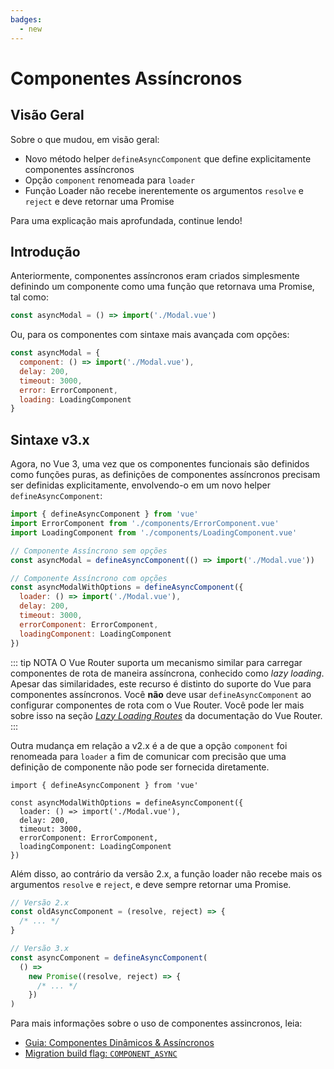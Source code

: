 ```yaml
---
badges:
  - new
---
```


# Componentes Assíncronos <MigrationBadges :badges="$frontmatter.badges" />

## Visão Geral

Sobre o que mudou, em visão geral:

- Novo método helper `defineAsyncComponent` que define explicitamente componentes assíncronos
- Opção `component` renomeada para `loader`
- Função Loader não recebe inerentemente os argumentos `resolve` e `reject` e deve retornar uma Promise

Para uma explicação mais aprofundada, continue lendo!

## Introdução

Anteriormente, componentes assíncronos eram criados simplesmente definindo um componente como uma função que retornava uma Promise, tal como:

```js
const asyncModal = () => import('./Modal.vue')
```

Ou, para os componentes com sintaxe mais avançada com opções:

```js
const asyncModal = {
  component: () => import('./Modal.vue'),
  delay: 200,
  timeout: 3000,
  error: ErrorComponent,
  loading: LoadingComponent
}
```

## Sintaxe v3.x

Agora, no Vue 3, uma vez que os componentes funcionais são definidos como funções puras, as definições de componentes assíncronos precisam ser definidas explicitamente, envolvendo-o em um novo helper `defineAsyncComponent`:

```js
import { defineAsyncComponent } from 'vue'
import ErrorComponent from './components/ErrorComponent.vue'
import LoadingComponent from './components/LoadingComponent.vue'

// Componente Assíncrono sem opções
const asyncModal = defineAsyncComponent(() => import('./Modal.vue'))

// Componente Assíncrono com opções
const asyncModalWithOptions = defineAsyncComponent({
  loader: () => import('./Modal.vue'),
  delay: 200,
  timeout: 3000,
  errorComponent: ErrorComponent,
  loadingComponent: LoadingComponent
})
```

::: tip NOTA
O Vue Router suporta um mecanismo similar para carregar componentes de rota de maneira assíncrona, conhecido como *lazy loading*. Apesar das similaridades, este recurso é distinto do suporte do Vue para componentes assíncronos. Você **não** deve usar `defineAsyncComponent` ao configurar componentes de rota com o Vue Router. Você pode ler mais sobre isso na seção [_Lazy Loading Routes_](https://next.router.vuejs.org/guide/advanced/lazy-loading.html) da documentação do Vue Router.
:::

Outra mudança em relação a v2.x é a de que a opção `component` foi renomeada para `loader` a fim de comunicar com precisão que uma definição de componente não pode ser fornecida diretamente.

```js{4}
import { defineAsyncComponent } from 'vue'

const asyncModalWithOptions = defineAsyncComponent({
  loader: () => import('./Modal.vue'),
  delay: 200,
  timeout: 3000,
  errorComponent: ErrorComponent,
  loadingComponent: LoadingComponent
})
```

Além disso, ao contrário da versão 2.x, a função loader não recebe mais os argumentos `resolve` e `reject`, e deve sempre retornar uma Promise.

```js
// Versão 2.x
const oldAsyncComponent = (resolve, reject) => {
  /* ... */
}

// Versão 3.x
const asyncComponent = defineAsyncComponent(
  () =>
    new Promise((resolve, reject) => {
      /* ... */
    })
)
```

Para mais informações sobre o uso de componentes assincronos, leia:

- [Guia: Componentes Dinâmicos & Assíncronos](/guide/component-dynamic-async.html#componentes-dinamicos-com-keep-alive)
- [Migration build flag: `COMPONENT_ASYNC`](migration-build.html#compat-configuration)
